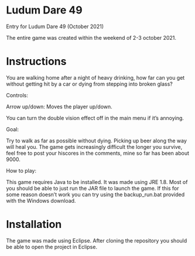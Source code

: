 # Ludum Dare 49
Entry for Ludum Dare 49 (October 2021)

The entire game was created within the weekend of 2-3 october 2021.

# Instructions
You are walking home after a night of heavy drinking, how far can you get without getting hit by a car or dying from stepping into broken glass?

Controls:

Arrow up/down: Moves the player up/down.

You can turn the double vision effect off in the main menu if it’s annoying.


Goal:

Try to walk as far as possible without dying. 
Picking up beer along the way will heal you. 
The game gets increasingly difficult the longer you survive, feel free to post your hiscores in the comments, mine so far has been about 9000.


How to play:

This game requires Java to be installed. It was made using JRE 1.8.
Most of you should be able to just run the JAR file to launch the game. If this for some reason doesn’t work you can try using the backup_run.bat provided with the Windows download.

# Installation
The game was made using Eclipse. After cloning the repository you should be able to open the project in Eclipse.
